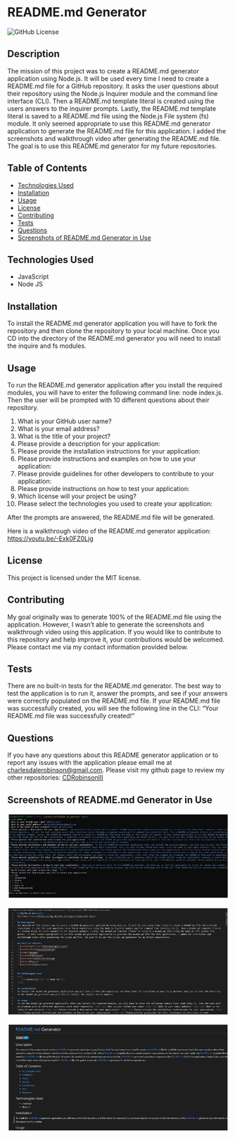 # README.md Generator
![GitHub License](https://img.shields.io/badge/License-MIT-blue) 

## Description 
The mission of this project was to create a README.md generator application using Node.js. It will be used every time I need to create a README.md file for a GitHub repository. It asks the user questions about their repository using the Node.js Inquirer module and the command line interface (CLI). Then a README.md template literal is created using the users answers to the inquirer prompts. Lastly, the README.md template literal is saved to a README.md file using the Node.js File system (fs) module. It only seemed appropriate to use this README.md generator application to generate the README.md file for this application. I added the screenshots and walkthrough video after generating the README.md file. The goal is to use this README.md generator for my future repositories.

## Table of Contents
* [Technologies Used](#technologies-used)
* [Installation](#installation)
* [Usage](#usage)
* [License](#license)
* [Contributing](#contributing)
* [Tests](#tests)
* [Questions](#questions)
* [Screenshots of README.md Generator in Use](#Screenshots-of-README.md-Generator-in-Use)

## Technologies Used
<ul>
   <li>JavaScript</li> <li>Node JS</li>
</ul>

## Installation
To install the README.md generator application you will have to fork the repository and then clone the repository to your local machine. Once you CD into the directory of the README.md generator you will need to install the inquire and fs modules. 

## Usage 
To run the README.md generator application after you install the required modules, you will have to enter the following command line: node index.js. Then the user will be prompted with 10 different questions about their repository. <ol> <li> What is your GitHub user name? </li> <li> What is your email address? </li> <li> What is the title of your project? </li> <li> Please provide a description for your application: </li> <li> Please provide the installation instructions for your application: </li> <li> Please provide instructions and examples on how to use your application: </li> <li> Please provide guidelines for other developers to contribute to your application: </li> <li> Please provide instructions on how to test your application: </li> <li> Which license will your project be using? </li> <li> Please select the technologies you used to create your application: </li> </ol> After the prompts are answered, the README.md file will be generated. 

Here is a walkthrough video of the README.md generator application: https://youtu.be/-Exk0FZ0Ljg

## License
This project is licensed under the MIT license.

## Contributing
My goal originally was to generate 100% of the README.md file using the application. However, I wasn’t able to generate the screenshots and walkthrough video using this application. If you would like to contribute to this repository and help improve it, your contributions would be welcomed. Please contact me via my contact information provided below. 

## Tests
There are no built-in tests for the README.md generator. The best way to test the application is to run it, answer the prompts, and see if your answers were correctly populated on the README.md file. If your README.md file was successfully created, you will see the following line in the CLI: “Your README.md file was successfully created!” 

## Questions
If you have any questions about this README generator application or to report any issues with the application please email me at charlesdalerobinson@gmail.com.
Please visit my github page to review my other repositories: [CDRobinsonIII](https://github.com/CDRobinsonIII)

## Screenshots of README.md Generator in Use

![Here is a screenshot of CLI prompting the user for answers about their application.](./assets/images/screenShot01.jpg)

![Here is a screenshot of generated README.md file.](./assets/images/screenShot02.jpg)

![Here is a screenshot of README.md file in preview mode.](./assets/images/screenShot03.jpg)
